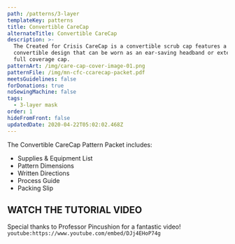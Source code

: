 ```yaml
---
path: /patterns/3-layer
templateKey: patterns
title: Convertible CareCap
alternateTitle: Convertible CareCap
description: >-
  The Created for Crisis CareCap is a convertible scrub cap features a
  convertible design that can be worn as an ear-saving headband or extended to a
  full coverage cap.
patternArt: /img/care-cap-cover-image-01.png
patternFile: /img/mn-cfc-ccarecap-packet.pdf
meetsGuidelines: false
forDonations: true
noSewingMachine: false
tags:
  - 3-layer mask
order: 1
hideFromFront: false
updatedDate: 2020-04-22T05:02:02.468Z
---
```

The Convertible CareCap Pattern Packet includes:

* Supplies & Equipment List
* Pattern Dimensions
* Written Directions
* Process Guide
* Packing Slip

## WATCH THE TUTORIAL VIDEO

Special thanks to Professor Pincushion for a fantastic video! `youtube:https://www.youtube.com/embed/DJj4EHoP74g`